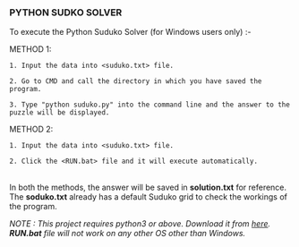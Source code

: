 ### PYTHON SUDKO SOLVER
To execute the Python Suduko Solver (for Windows users only) :-

METHOD 1:

    1. Input the data into <suduko.txt> file.
    
    2. Go to CMD and call the directory in which you have saved the program.
    
    3. Type "python suduko.py" into the command line and the answer to the puzzle will be displayed.
	
METHOD 2: 

    1. Input the data into <suduko.txt> file.
    
    2. Click the <RUN.bat> file and it will execute automatically.
    
\
In both the methods, the answer will be saved in **solution.txt** for reference.\
The **soduko.txt** already has a default Suduko grid to check the workings of the program.


*NOTE : This project requires python3 or above. Download it from [here](https://www.python.org/downloads/).\
**RUN.bat** file will not work on any other OS other than Windows.* 
